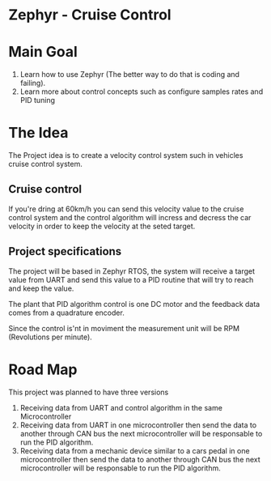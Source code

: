 # Zephyr - Cruise Control


# Main Goal

1. Learn how to use Zephyr (The better way to do that is coding and failing).
2. Learn more about control concepts such as configure samples rates and PID tuning

# The Idea

The Project idea is to create a velocity control system such in vehicles cruise control system.

## Cruise control

If you're dring at 60km/h you can send this velocity value to the cruise control system and the control algorithm
will incress and decress the car velocity in order to keep the velocity at the seted target.

## Project specifications

The project will be based in Zephyr RTOS, the system will receive a target value from UART and send this value to a PID routine that will try to reach and keep the value.

The plant that PID algorithm control is one DC motor and the feedback data comes from a quadrature encoder.

Since the control is'nt in moviment the measurement unit will be RPM (Revolutions per minute).

# Road Map

This project was planned to have three versions

1. Receiving data from UART and control algorithm in the same Microcontroller
2. Receiving data from UART in one microcontroller then send the data to another through CAN bus the next microcontroller will be responsable to run the PID algorithm.
3. Receiving data from a mechanic device similar to a cars pedal in one microcontroller then send the data to another through CAN bus the next microcontroller will be responsable to run the PID algorithm.